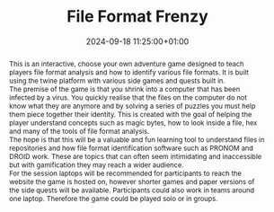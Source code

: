 ---
abstract: 'This is an interactive, choose your own adventure game designed to teach
  players file format analysis and how to identify various file formats. It is built
  using the twine platform with various side games and quests built in.


  The premise of the game is that you shrink into a computer that has been infected
  by a virus. You quickly realise that the files on the computer do not know what
  they are anymore and by solving a series of puzzles you must help them piece together
  their identity. This is created with the goal of helping the player understand concepts
  such as magic bytes, how to look inside a file, hex and many of the tools of file
  format analysis.


  The hope is that this will be a valuable and fun learning tool to understand files
  in repositories and how file format identification software such as PRONOM and DROID
  work. These are topics that can often seem intimidating and inaccessible but with
  gamification they may reach a wider audience.


  For the session laptops will be recommended for participants to reach the website
  the game is hosted on, however shorter games and paper versions of the side quests
  will be available. Participants could also work in teams around one laptop. Therefore
  the game could be played solo or in groups.'
creators:
- Francesca Mackenzie
date: 2024-09-18 11:25:00+01:00
document_url: ''
grand_parent: iPRES
institutions: []
keywords:
- approaches to preservation
- start 2 preserve
landing_page_url: ''
language: eng
layout: publication
license: Creative Commons Zero (CC0-1.0)
notes_url: https://docs.google.com/document/d/1EpqhS1yogf1EkXxEsvlrgdWsdiCqR3NlRDoxBH8bUng/edit#heading=h.aar4tupij1po
parent: iPRES 2024
publication_type: game
size: null
slides_url: ''
source_name: iPRES
stream_url: ''
title: File Format Frenzy
year: 2024
---